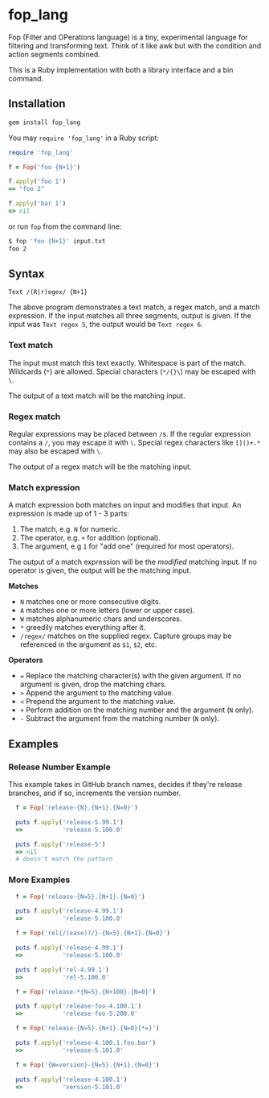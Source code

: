 # fop_lang

Fop (Filter and OPerations language) is a tiny, experimental language for filtering and transforming text. Think of it like awk but with the condition and action segments combined.

This is a Ruby implementation with both a library interface and a bin command.

## Installation

```bash
gem install fop_lang
```

You may `require 'fop_lang'` in a Ruby script:

```ruby
require 'fop_lang'

f = Fop('foo {N+1}')

f.apply('foo 1')
=> "foo 2"

f.apply('bar 1')
=> nil
```

or run `fop` from the command line:

```bash
$ fop 'foo {N+1}' input.txt
foo 2
```

## Syntax

`Text /(R|r)egex/ {N+1}`

The above program demonstrates a text match, a regex match, and a match expression. If the input matches all three segments, output is given. If the input was `Text regex 5`, the output would be `Text regex 6`.

### Text match

The input must match this text exactly. Whitespace is part of the match. Wildcards (`*`) are allowed. Special characters (`*/{}\`) may be escaped with `\`.

The output of a text match will be the matching input.

### Regex match

Regular expressions may be placed between `/`s. If the regular expression contains a `/`, you may escape it with `\`. Special regex characters like `[]()+.*` may also be escaped with `\`.

The output of a regex match will be the matching input.

### Match expression

A match expression both matches on input and modifies that input. An expression is made up of 1 - 3 parts:

1. The match, e.g. `N` for numeric.
2. The operator, e.g. `+` for addition (optional).
3. The argument, e.g `1` for "add one" (required for most operators).

The output of a match expression will be the _modified_ matching input. If no operator is given, the output will be the matching input.

**Matches**

* `N` matches one or more consecutive digits.
* `A` matches one or more letters (lower or upper case).
* `W` matches alphanumeric chars and underscores.
* `*` greedily matches everything after it.
* `/regex/` matches on the supplied regex. Capture groups may be referenced in the argument as `$1`, `$2`, etc.

**Operators**

* `=` Replace the matching character(s) with the given argument. If no argument is given, drop the matching chars.
* `>` Append the argument to the matching value.
* `<` Prepend the argument to the matching value.
* `+` Perform addition on the matching number and the argument (`N` only).
* `-` Subtract the argument from the matching number (`N` only).

## Examples

### Release Number Example

This example takes in GitHub branch names, decides if they're release branches, and if so, increments the version number.

```ruby
  f = Fop('release-{N}.{N+1}.{N=0}')

  puts f.apply('release-5.99.1')
  =>           'release-5.100.0'

  puts f.apply('release-5')
  => nil
  # doesn't match the pattern
```

### More Examples

```ruby
  f = Fop('release-{N=5}.{N+1}.{N=0}')

  puts f.apply('release-4.99.1')
  =>           'release-5.100.0'
```

```ruby
  f = Fop('rel{/(ease)?/}-{N=5}.{N+1}.{N=0}')

  puts f.apply('release-4.99.1')
  =>           'release-5.100.0'

  puts f.apply('rel-4.99.1')
  =>           'rel-5.100.0'
```

```ruby
  f = Fop('release-*{N=5}.{N+100}.{N=0}')

  puts f.apply('release-foo-4.100.1')
  =>           'release-foo-5.200.0'
```

```ruby
  f = Fop('release-{N=5}.{N+1}.{N=0}{*=}')

  puts f.apply('release-4.100.1.foo.bar')
  =>           'release-5.101.0'
```

```ruby
  f = Fop('{W=version}-{N=5}.{N+1}.{N=0}')

  puts f.apply('release-4.100.1')
  =>           'version-5.101.0'
```

